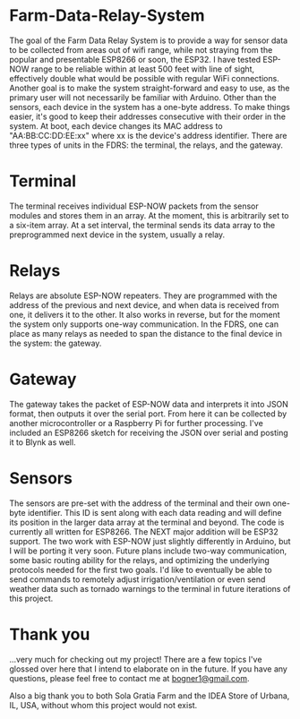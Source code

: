 # Farm-Data-Relay-System

The goal of the Farm Data Relay System is to provide a way for sensor data to be collected from areas out of wifi range, while not straying from the popular and presentable ESP8266 or soon, the ESP32. I have tested ESP-NOW range to be reliable within at least 500 feet with line of sight, effectively double what would be possible with regular WiFi connections. Another goal is to make the system straight-forward and easy to use, as the primary user will not necessarily be familiar with Arduino.
Other than the sensors, each device in the system has a one-byte address. To make things easier, it's good to keep their addresses consecutive with their order in the system. At boot, each device changes its MAC address to "AA:BB:CC:DD:EE:xx" where xx is the device's address identifier.
There are three types of units in the FDRS: the terminal, the relays, and the gateway.

# Terminal
The terminal receives individual ESP-NOW packets from the sensor modules and stores them in an array. At the moment, this is arbitrarily set to a six-item array. At a set interval, the terminal sends its data array to the preprogrammed next device in the system, usually a relay.

# Relays
Relays are absolute ESP-NOW repeaters. They are programmed with the address of the previous and next device, and when data is received from one, it delivers it to the other. It also works in reverse, but for the moment the system only supports one-way communication.
In the FDRS, one can place as many relays as needed to span the distance to the final device in the system: the gateway.

# Gateway
The gateway takes the packet of ESP-NOW data and interprets it into JSON format, then outputs it over the serial port. From here it can be collected by another microcontroller or a Raspberry Pi for further processing.
I've included an ESP8266 sketch for receiving the JSON over serial and posting it to Blynk as well.

# Sensors
The sensors are pre-set with the address of the terminal and their own one-byte identifier. This ID is sent along with each data reading and will define its position in the larger data array at the terminal and beyond.
The code is currently all written for ESP8266. The NEXT major addition will be ESP32 support. The two work with ESP-NOW just slightly differently in Arduino, but I will be porting it very soon.
Future plans include two-way communication, some basic routing ability for the relays, and optimizing the underlying protocols needed for the first two goals. I'd like to eventually be able to send commands to remotely adjust irrigation/ventilation or even send weather data such as tornado warnings to the terminal in future iterations of this project.

# Thank you
...very much for checking out my project! There are a few topics I've glossed over here that I intend to elaborate on in the future. If you have any questions, please feel free to contact me at bogner1@gmail.com.

Also a big thank you to both Sola Gratia Farm and the IDEA Store of Urbana, IL, USA, without whom this project would not exist.

